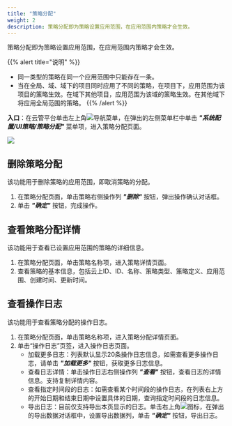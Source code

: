 ```yaml
---
title: "策略分配"
weight: 2
description: 策略分配即为策略设置应用范围，在应用范围内策略才会生效。
---
```


策略分配即为策略设置应用范围，在应用范围内策略才会生效。

{{% alert title="说明" %}}
- 同一类型的策略在同一个应用范围中只能存在一条。
- 当在全局、域、域下的项目同时应用了不同的策略，在项目下，应用范围为该项目的策略生效。在域下其他项目，应用范围为该域的策略生效。在其他域下将应用全局范围的策略。
{{% /alert %}}

**入口**：在云管平台单击左上角![](../../../images/intro/nav.png)导航菜单，在弹出的左侧菜单栏中单击 **_"系统配置/UI策略/策略分配"_** 菜单项，进入策略分配页面。

![](../../../images/system/strategyallocation.png)

## 删除策略分配

该功能用于删除策略的应用范围，即取消策略的分配。

1. 在策略分配页面，单击策略右侧操作列 **_"删除"_** 按钮，弹出操作确认对话框。
2. 单击 **_"确定"_** 按钮，完成操作。

## 查看策略分配详情

该功能用于查看已设置应用范围的策略的详细信息。

1. 在策略分配页面，单击策略名称项，进入策略详情页面。
2. 查看策略的基本信息，包括云上ID、ID、名称、策略类型、策略定义、应用范围、创建时间、更新时间。

## 查看操作日志

该功能用于查看策略分配的操作日志。

1. 在策略分配页面，单击策略名称项，进入策略分配详情页面。
2. 单击“操作日志”页签，进入操作日志页面。
    - 加载更多日志：列表默认显示20条操作日志信息，如需查看更多操作日志，请单击 **_"加载更多"_** 按钮，获取更多日志信息。
    - 查看日志详情：单击操作日志右侧操作列 **_"查看"_** 按钮，查看日志的详情信息。支持复制详情内容。
    - 查看指定时间段的日志：如需查看某个时间段的操作日志，在列表右上方的开始日期和结束日期中设置具体的日期，查询指定时间段的日志信息。
    - 导出日志：目前仅支持导出本页显示的日志。单击右上角![](../../../images/system/download.png)图标，在弹出的导出数据对话框中，设置导出数据列，单击 **_"确定"_** 按钮，导出日志。
